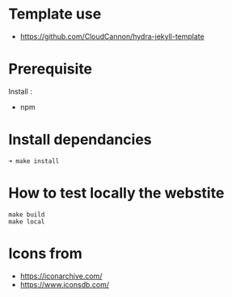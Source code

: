 # Template use

- https://github.com/CloudCannon/hydra-jekyll-template

# Prerequisite

Install :

- npm

# Install dependancies

```
➜ make install
```

# How to test locally the webstite

```
make build
make local
```

# Icons from

- https://iconarchive.com/
- https://www.iconsdb.com/